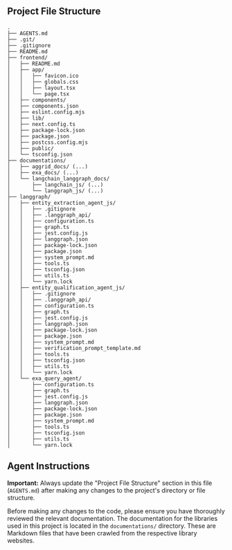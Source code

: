 ## Project File Structure

```
.
├── AGENTS.md
├── .git/
├── .gitignore
├── README.md
├── frontend/
│   ├── README.md
│   ├── app/
│   │   ├── favicon.ico
│   │   ├── globals.css
│   │   ├── layout.tsx
│   │   └── page.tsx
│   ├── components/
│   ├── components.json
│   ├── eslint.config.mjs
│   ├── lib/
│   ├── next.config.ts
│   ├── package-lock.json
│   ├── package.json
│   ├── postcss.config.mjs
│   ├── public/
│   └── tsconfig.json
├── documentations/
│   ├── aggrid_docs/ (...)
│   ├── exa_docs/ (...)
│   └── langchain_langgraph_docs/
│       ├── langchain_js/ (...)
│       └── langgraph_js/ (...)
├── langgraph/
│   ├── entity_extraction_agent_js/
│   │   ├── .gitignore
│   │   ├── .langgraph_api/
│   │   ├── configuration.ts
│   │   ├── graph.ts
│   │   ├── jest.config.js
│   │   ├── langgraph.json
│   │   ├── package-lock.json
│   │   ├── package.json
│   │   ├── system_prompt.md
│   │   ├── tools.ts
│   │   ├── tsconfig.json
│   │   ├── utils.ts
│   │   └── yarn.lock
│   ├── entity_qualification_agent_js/
│   │   ├── .gitignore
│   │   ├── .langgraph_api/
│   │   ├── configuration.ts
│   │   ├── graph.ts
│   │   ├── jest.config.js
│   │   ├── langgraph.json
│   │   ├── package-lock.json
│   │   ├── package.json
│   │   ├── system_prompt.md
│   │   ├── verification_prompt_template.md
│   │   ├── tools.ts
│   │   ├── tsconfig.json
│   │   ├── utils.ts
│   │   └── yarn.lock
│   └── exa_query_agent/
│       ├── configuration.ts
│       ├── graph.ts
│       ├── jest.config.js
│       ├── langgraph.json
│       ├── package-lock.json
│       ├── package.json
│       ├── system_prompt.md
│       ├── tools.ts
│       ├── tsconfig.json
│       ├── utils.ts
│       └── yarn.lock
```

## Agent Instructions

**Important:** Always update the "Project File Structure" section in this file (`AGENTS.md`) after making any changes to the project's directory or file structure.

Before making any changes to the code, please ensure you have thoroughly reviewed the relevant documentation. The documentation for the libraries used in this project is located in the `documentations/` directory. These are Markdown files that have been crawled from the respective library websites.
